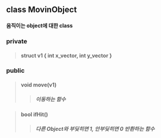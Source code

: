 ## class MovinObject
#### 움직이는 object에 대한 class

### private
> #### struct v1 { int x_vector, int y_vector }
### public
> #### void move(v1)
> > ##### 이동하는 함수

> #### bool ifHit()
> > ##### 다른 Object와 부딪히면 1, 안부딪히면 0 반환하는 함수
